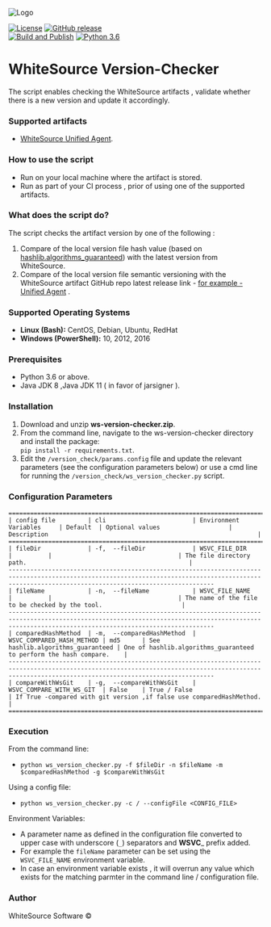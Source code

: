 ![Logo](https://whitesource-resources.s3.amazonaws.com/ws-sig-images/Whitesource_Logo_178x44.png)  

[![License](https://img.shields.io/badge/License-Apache%202.0-yellowgreen.svg)](https://opensource.org/licenses/Apache-2.0)
[![GitHub release](https://img.shields.io/github/release/whitesource-ps/ws-version-checker)](https://github.com/whitesource-ps/ws-version-checker/releases/latest)   
[![Build and Publish](https://github.com/whitesource-ps/ws-version-checker/actions/workflows/ci.yml/badge.svg)](https://github.com/whitesource-ps/ws-version-checker/actions/workflows/ci.yml)
[![Python 3.6](https://upload.wikimedia.org/wikipedia/commons/thumb/8/8c/Blue_Python_3.6%2B_Shield_Badge.svg/86px-Blue_Python_3.6%2B_Shield_Badge.svg.png)](https://www.python.org/downloads/release/python-360/)

# WhiteSource Version-Checker
The script enables checking the WhiteSource artifacts , validate whether there is a new version and update it accordingly.
### Supported artifacts 
- [WhiteSource Unified Agent](https://whitesource.atlassian.net/wiki/spaces/WD/pages/804814917/Unified+Agent+Overview).

### How to use the script
- Run on your local machine where the artifact is stored.
- Run as part of your CI process , prior of using one of the supported artifacts.

### What does the script do?
The script checks the artifact version by one of the following :
1. Compare of the local version file hash value (based on [hashlib.algorithms_guaranteed](https://github.com/python/cpython/blob/main/Lib/hashlib.py)) with the latest version from WhiteSource.
2. Compare of the local version file semantic versioning with the WhiteSource artifact GitHub repo latest release link - [for example - Unified Agent](https://github.com/whitesource/unified-agent-distribution/releases) .

### Supported Operating Systems
- **Linux (Bash):**	CentOS, Debian, Ubuntu, RedHat
- **Windows (PowerShell):**	10, 2012, 2016

### Prerequisites
- Python 3.6 or above.
- Java JDK 8 ,Java JDK 11 ( in favor of jarsigner ).  

### Installation
1. Download and unzip **ws-version-checker.zip**.
2. From the command line, navigate to the ws-version-checker directory and install the package:  
   `pip install -r requirements.txt`. 
3. Edit the `/version_check/params.config` file and update the relevant parameters (see the configuration parameters below) or
   use a cmd line for running the `/version_check/ws_version_checker.py` script.
    
### Configuration Parameters
```
=====================================================================================================================================================================================================
| config file         | cli                        | Environment Variables     | Default  | Optional values                   | Description                                                          |
=====================================================================================================================================================================================================
| fileDir             | -f,  --fileDir             | WSVC_FILE_DIR             |          |                                   | The file directory path.                                             |
-----------------------------------------------------------------------------------------------------------------------------------------------------------------------------------------------------
| fileName            | -n,  --fileName            | WSVC_FILE_NAME            |          |                                   | The name of the file to be checked by the tool.                      |
-----------------------------------------------------------------------------------------------------------------------------------------------------------------------------------------------------
| comparedHashMethod  | -m,  --comparedHashMethod  | WSVC_COMPARED_HASH_METHOD | md5      | See hashlib.algorithms_guaranteed | One of hashlib.algorithms_guaranteed to perform the hash compare.    |
-----------------------------------------------------------------------------------------------------------------------------------------------------------------------------------------------------
| compareWithWsGit    | -g,  --compareWithWsGit    | WSVC_COMPARE_WITH_WS_GIT  | False    | True / False                      | If True -compared with git version ,if false use comparedHashMethod. |
=====================================================================================================================================================================================================
```
 ### Execution
 From the command line:
 - `python ws_version_checker.py -f $fileDir -n $fileName -m $comparedHashMethod -g $compareWithWsGit`
 
 Using a config file:
 - `python ws_version_checker.py -c / --configFile <CONFIG_FILE>`
 
 Environment Variables:
 - A parameter name as defined in the configuration file converted to upper case with underscore (`_`) separators and **WSVC**_ prefix added.
 - For example the `fileName` parameter can be set using the `WSVC_FILE_NAME` environment variable.
 - In case an environment variable exists , it will overrun any value which exists for the matching parmter in the command line  / configuration file.
   
 
### Author
WhiteSource Software ©
